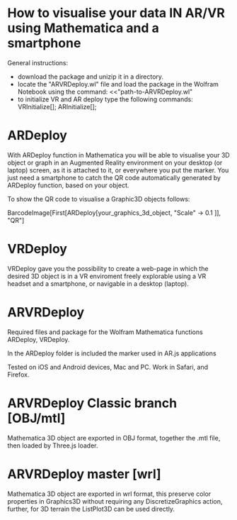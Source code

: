 # How to visualise your data IN AR/VR using Mathematica and a smartphone

General instructions: 
- download the package and unizip it in a directory.
- locate the "ARVRDeploy.wl" file and load the package in the Wolfram Notebook using the command: <<"path-to-ARVRDeploy.wl"
- to initialize VR and AR deploy type the following commands: VRInitialize[]; ARInitialize[];


# ARDeploy
With ARDeploy function in Mathematica you will be able to visualise your 3D object or graph in an Augmented Reality environment on your desktop (or laptop) screen, as it is attached to it, or everywhere you put the marker. You just need a smartphone to catch the QR code automatically generated by ARDeploy function, based on your object.

To show the QR code to visualise a Graphic3D objects follows:

BarcodeImage[First[ARDeploy[your_graphics_3d_object, "Scale" -> 0.1 ]], "QR"]


# VRDeploy
VRDeploy gave you the possibility to create a web-page in which the desired 3D object is in a VR enviroment freely explorable using a VR headset and a smartphone, or navigable in a desktop (laptop).

# ARVRDeploy 

Required files and package for the Wolfram Mathematica functions ARDeploy, VRDeploy.

In the ARDeploy folder is included the marker used in AR.js applications

Tested on iOS and Android devices, Mac and PC. 
Work in Safari, and Firefox.



# ARVRDeploy Classic branch [OBJ/mtl]
Mathematica 3D object are exported in OBJ format, together the .mtl file, then loaded by Three.js loader.


# ARVRDeploy master [wrl]
Mathematica 3D object are exported in wrl format, this preserve color properties in Graphics3D without requiring any DiscretizeGraphics action, further, for 3D terrain the ListPlot3D can be used directly.
 
